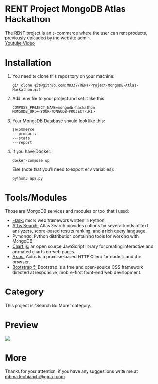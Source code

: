 # RENT Project MongoDB Atlas Hackathon
The RENT project is an e-commerce where the user can rent products, previously uploaded by the website admin.<br/>
<a target="_blank" href="https://www.youtube.com/watch?v=jAQ3H5vML2E">Youtube Video</a>
# Installation
1) You need to clone this repository on your machine:<br/>
      ```
      git clone git@github.com:MB337/RENT-Project-MongoDB-Atlas-Hackathon.git
      ```
2) Add .env file to your project and set it like this:<br/> 
      ```
      COMPOSE_PROJECT_NAME=mongodb-hackathon
      MONGODB_URI=<YOUR-MONGODB-PROJECT-URI>
      ```
3) Your MongoDB Database should look like this:
      ```
      |ecommerce
      ---products
      ---stats
      ---report
      ```
4) If you have Docker:
      ```
      docker-compose up
      ```
   Else (note that you'll need to export env variables):
      ```
      python3 app.py
      ```
      

# Tools/Modules
Those are MongoDB services and modules or tool that I used:
- <a target="_blank" href="https://flask.palletsprojects.com/en/2.0.x/">Flask:</a> micro web framework written in Python.
- <a target="_blank" href="https://docs.atlas.mongodb.com/atlas-search/">Atlas Search:</a> Atlas Search provides options for several kinds of text analyzers, score-based results ranking, and a rich query language.
- <a target="_blank" href="https://pymongo.readthedocs.io/en/stable/">Pymongo:</a> Python distribution containing tools for working with MongoDB.
- <a target="_blank" href="https://www.chartjs.org/">Chart.js:</a> an open source JavaScript library for creating interactive and animated charts on web pages.
- <a target="_blank" href="https://axios-http.com/docs/intro">Axios:</a> Axios is a promise-based HTTP Client for node.js and the browser.
- <a target="_blank" href="https://getbootstrap.com/">Bootstrap 5:</a> Bootstrap is a free and open-source CSS framework directed at responsive, mobile-first front-end web development.

# Category
This project is "Search No More" category.

# Preview
<img src="https://i.imgur.com/tJEBJZb.png"/>

# More
Thanks for your attention, if you have any suggestions write me at <a href="mailto:mbmatteobianchi@gmail.com">mbmatteobianchi@gmail.com</a>

